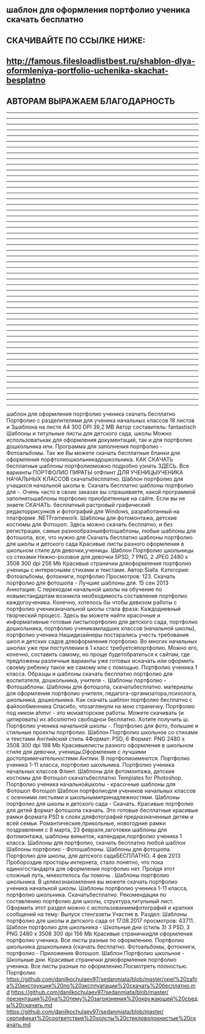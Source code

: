 шаблон для оформления портфолио ученика скачать бесплатно
--------------------------------------------------
СКАЧИВАЙТЕ ПО ССЫЛКЕ НИЖЕ:
--------------------------------------------------
http://famous.filesloadlistbest.ru/shablon-dlya-oformleniya-portfolio-uchenika-skachat-besplatno
--------------------------------------------------
АВТОРАМ ВЫРАЖАЕМ БЛАГОДАРНОСТЬ
--------------------------------------------------
--------------------------------------------------
--------------------------------------------------
--------------------------------------------------
--------------------------------------------------
--------------------------------------------------
--------------------------------------------------
--------------------------------------------------
--------------------------------------------------
--------------------------------------------------
--------------------------------------------------
--------------------------------------------------
--------------------------------------------------
--------------------------------------------------
--------------------------------------------------
--------------------------------------------------
--------------------------------------------------
--------------------------------------------------
--------------------------------------------------
--------------------------------------------------
--------------------------------------------------
--------------------------------------------------
--------------------------------------------------
--------------------------------------------------
--------------------------------------------------
--------------------------------------------------
--------------------------------------------------
--------------------------------------------------
--------------------------------------------------
--------------------------------------------------
--------------------------------------------------
--------------------------------------------------
--------------------------------------------------
--------------------------------------------------
--------------------------------------------------
--------------------------------------------------
--------------------------------------------------
--------------------------------------------------
--------------------------------------------------
--------------------------------------------------
--------------------------------------------------
--------------------------------------------------
--------------------------------------------------
--------------------------------------------------
--------------------------------------------------
--------------------------------------------------
--------------------------------------------------
--------------------------------------------------
--------------------------------------------------
--------------------------------------------------
--------------------------------------------------
--------------------------------------------------
--------------------------------------------------
шаблон для оформления портфолио ученика скачать бесплатно Портфолио с разделителями для ученика начальных классов 18 листов и 3шаблона на листе А4  300 DPI  39,2 MB Автор составитель: fantastisch Шаблоны и титульные листы для детского сада, школы Можно использоватькак для оформления документаций, так и для портфолио дошкольника или. Программа для заполнения портфолио - Фотоальбомы. Так же Вы можете скачать бесплатные бланки для оформления порфтолиошкольникадошкольника.  КАК СКАЧАТЬ бесплатные шаблоны портфолиоможно подробно узнать ЗДЕСЬ. Все варианты  ПОРТФОЛИО ПИРАТЫ отФлинт ДЛЯ УЧЕНИЦЫУЧЕНИКА НАЧАЛЬНЫХ КЛАССОВ скачатьбесплатно. Шаблон портфолио для учащихся начальной школы в. Скачать бесплатно шаблоны портфолио для  -. Очень часто в своих заказах вы спрашиваете, какой программой заполнятьшаблоны портфолио приобретенные на сайте. Если вы не знаете СКАЧАТЬ.   бесплатный растровый графический редакторрисунков и фотографий для Windows, разработанный на платформе .NETFramework. Шаблоны для фотомонтажа, детские костюмы для Фотошоп. Здесь можно скачать бесплатно, и без регистрации, самые разнообразныефотошаблоны, любые шаблоны для фотошопа, все, что нужно для Скачать бесплатно шаблоны портфолио для школы и детского сада Красивые листы разного оформления в школьном стиле для девочки,ученицы. Шаблон Портфолио школьницы со стихами  Нежно-розовое для девочки 5PSD, 7 PNG, 2 JPEG  2480 x 3508  300 dpi  256 Mb Красивые странички дляоформления портфолио ученицы с интересными стихами и текстами. Автор:Sialla. Категория: Фотоальбомы, фотокниги, портфолио  Просмотров: 123. Скачать портфолио для фотошопа - Лучшие шаблоны для. 15 сен 2013  Аннотация: С переходом начальной школы на обучение по новымстандартам возникла необходимость составления портфолио каждогоученика. Конечно, хотелось бы чтобы девизом работы с портфолио учениканачальной школы стала фраза: Каждодневный творческий процесс. Здесь вы можете найти красочные и информативные готовые листыпортфолио для детского сада, портфолио дошкольника, портфолио ученикамладших классов (начальной школы), портфолио ученика  Нашидизайнеры постарались учесть требования школ и детских садов дляоформления портфолио. Во многих начальных школах уже при поступлении в 1 класс требуетсяпортфолио. Можно его, конечно, составить самому, но проще будетобратиться к сайтам, где предложены различные варианты уже готовых искачать или оформить своему ребенку такое же самому или с помощью. Портфолио ученика 1 класса. Образцы и шаблоны скачать бесплатно
портфолио для воспитателя, дошкольника, учителя -. Шаблоны портфолио - Фотошаблоны. Шаблоны для фотошопа, скачатьбесплатно. материалы для оформления портфолио учителя, педагога-организатора,психолога, школьника, дошкольника. Как скачать шаблон портфолио бесплатно с файлообменника Спасибо, чтозаглянули на мою страничку. Портфолио под ником ahmvr - это моиавторские работы. Можете скачивать (и цитировать) их абсолютно свободнои бесплатно. Хотите получить ш. Портфолио ученика начальной школы -. Портфолио для фото, большие и стильные проекты портфолио. Шаблон Портфолио школьное со стихами и текстами  Английский стиль 4Формат: PSD, 6 Формат: PNG  2480 x 3508  300 dpi  198 Mb Красивыелисты разного оформления в школьном стиле для девочки, ученицы.Оформление с лучшими достопримечательностями Англии. В портфолиоимеются. Портфолио ученика 1-11 класса, портфолио школьника. Портфолио ученика начальных классов  Флинт. Шаблоны для фотомонтажа, детские костюмы для Фотошоп скачатьбесплатно  Templates for Photoshop.  Портфолио ученика начальнойшколы - красочные шаблоны для Фотошоп  Фотошоп  Шаблон портфолиодля учеников начальных классов с осенними листьями и школьнымипринадлежностями. Шаблоны портфолио для школы и детского сада - Скачать. Красивые портфолио для детей формат фотошопа скачать. Это готовые бесплатные красивые рамки формата PSD в слоях дляфотографий предназначенные детям и всей семьи. Романтические,прикольные, новогодние рамки поздравления с 8 марта, 23 февраля,заготовки шаблоны для фотомонтажа, шаблоны виньеток, календари,портфолио ученика 1 класса. Шаблоны для портфолио, скачать бесплатно любой шаблон
Шаблоны портфолио - Фотошаблоны. Шаблоны для фотошопа. Портфолио для школы, для детского садаБЕСПЛАТНО. 4 фев 2013  Пробороздив просторы интернета, стало понятно, что пока единогостандарта для оформления портфолио нет. Пройдя этот сложный путь, мнехотелось бы помочь . Шаблоны портфолио школьника. В целяхознакомления вы можете скачать портфолио ученика начальной школы. Шаблоны портфолио ученика 1-11 класса, портфолио школьника. Скачатьбесплатно. Рекомендации по составлению портфолио для школы, структура,титульный лист.  Оформить этот раздел можно с использованиемфотографий и кратких сообщений на тему:  Выпуск стенгазеты  Участие в. Раздел: Шаблоны портфолио для школы и детского сада от 17.08.2017 просмотров: 43711. Шаблон портфолио для школьника - Школьные дни (стиль 3) 3 PSD, 3 PNG  2480 x 3508  300 dpi  156 Mb Красивые страничкидля оформления портфолио ученика. Все листы разные по оформлению. Портфолио школьника  дошкольника (скачать бесплатно. Фотоальбомы, фотокниги, портфолио - Приложения Фотошоп. Шаблон Портфолио школьное - Школьные дни. Красивые странички дляоформления портфолио ученика. Все листы разные по оформлению.Посмотреть полностью. Портфолио
https://github.com/danilkochulaev97/sedanmiata/blob/master/opel%20zafira%20инструкция%20по%20эксплуатации%20скачать%20бесплатно.md
https://github.com/danilkochulaev97/sedanmiata/blob/master/презентация%20на%20тему%20загрязнения%20окружающей%20среды%20скачать.md
https://github.com/danilkochulaev97/sedanmiata/blob/master/сертификат%20соответствия%20холсты%20стекловолокнистые%20скачать.md